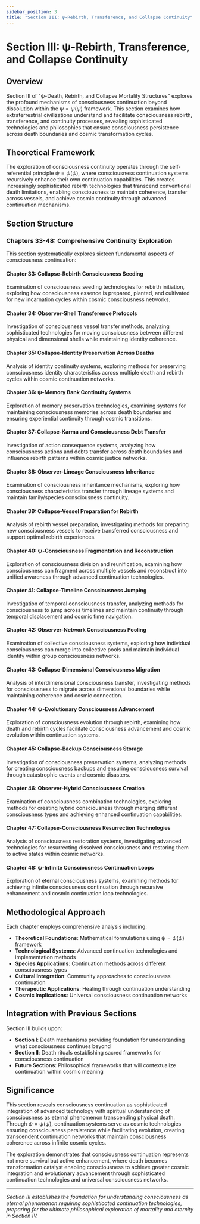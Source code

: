 ```yaml
---
sidebar_position: 3
title: "Section III: ψ-Rebirth, Transference, and Collapse Continuity"
---
```


# Section III: ψ-Rebirth, Transference, and Collapse Continuity

## Overview

Section III of "ψ-Death, Rebirth, and Collapse Mortality Structures" explores the profound mechanisms of consciousness continuation beyond dissolution within the $\psi = \psi(\psi)$ framework. This section examines how extraterrestrial civilizations understand and facilitate consciousness rebirth, transference, and continuity processes, revealing sophisticated technologies and philosophies that ensure consciousness persistence across death boundaries and cosmic transformation cycles.

## Theoretical Framework

The exploration of consciousness continuity operates through the self-referential principle $\psi = \psi(\psi)$, where consciousness continuation systems recursively enhance their own continuation capabilities. This creates increasingly sophisticated rebirth technologies that transcend conventional death limitations, enabling consciousness to maintain coherence, transfer across vessels, and achieve cosmic continuity through advanced continuation mechanisms.

## Section Structure

### Chapters 33-48: Comprehensive Continuity Exploration

This section systematically explores sixteen fundamental aspects of consciousness continuation:

#### **Chapter 33: Collapse-Rebirth Consciousness Seeding**
Examination of consciousness seeding technologies for rebirth initiation, exploring how consciousness essence is prepared, planted, and cultivated for new incarnation cycles within cosmic consciousness networks.

#### **Chapter 34: Observer-Shell Transference Protocols** 
Investigation of consciousness vessel transfer methods, analyzing sophisticated technologies for moving consciousness between different physical and dimensional shells while maintaining identity coherence.

#### **Chapter 35: Collapse-Identity Preservation Across Deaths**
Analysis of identity continuity systems, exploring methods for preserving consciousness identity characteristics across multiple death and rebirth cycles within cosmic continuation networks.

#### **Chapter 36: ψ-Memory Bank Continuity Systems**
Exploration of memory preservation technologies, examining systems for maintaining consciousness memories across death boundaries and ensuring experiential continuity through cosmic transitions.

#### **Chapter 37: Collapse-Karma and Consciousness Debt Transfer**
Investigation of action consequence systems, analyzing how consciousness actions and debts transfer across death boundaries and influence rebirth patterns within cosmic justice networks.

#### **Chapter 38: Observer-Lineage Consciousness Inheritance**
Examination of consciousness inheritance mechanisms, exploring how consciousness characteristics transfer through lineage systems and maintain family/species consciousness continuity.

#### **Chapter 39: Collapse-Vessel Preparation for Rebirth**
Analysis of rebirth vessel preparation, investigating methods for preparing new consciousness vessels to receive transferred consciousness and support optimal rebirth experiences.

#### **Chapter 40: ψ-Consciousness Fragmentation and Reconstruction**
Exploration of consciousness division and reunification, examining how consciousness can fragment across multiple vessels and reconstruct into unified awareness through advanced continuation technologies.

#### **Chapter 41: Collapse-Timeline Consciousness Jumping**
Investigation of temporal consciousness transfer, analyzing methods for consciousness to jump across timelines and maintain continuity through temporal displacement and cosmic time navigation.

#### **Chapter 42: Observer-Network Consciousness Pooling**
Examination of collective consciousness systems, exploring how individual consciousness can merge into collective pools and maintain individual identity within group consciousness networks.

#### **Chapter 43: Collapse-Dimensional Consciousness Migration**
Analysis of interdimensional consciousness transfer, investigating methods for consciousness to migrate across dimensional boundaries while maintaining coherence and cosmic connection.

#### **Chapter 44: ψ-Evolutionary Consciousness Advancement**
Exploration of consciousness evolution through rebirth, examining how death and rebirth cycles facilitate consciousness advancement and cosmic evolution within continuation systems.

#### **Chapter 45: Collapse-Backup Consciousness Storage**
Investigation of consciousness preservation systems, analyzing methods for creating consciousness backups and ensuring consciousness survival through catastrophic events and cosmic disasters.

#### **Chapter 46: Observer-Hybrid Consciousness Creation**
Examination of consciousness combination technologies, exploring methods for creating hybrid consciousness through merging different consciousness types and achieving enhanced continuation capabilities.

#### **Chapter 47: Collapse-Consciousness Resurrection Technologies**
Analysis of consciousness restoration systems, investigating advanced technologies for resurrecting dissolved consciousness and restoring them to active states within cosmic networks.

#### **Chapter 48: ψ-Infinite Consciousness Continuation Loops**
Exploration of eternal consciousness systems, examining methods for achieving infinite consciousness continuation through recursive enhancement and cosmic continuation loop technologies.

## Methodological Approach

Each chapter employs comprehensive analysis including:

- **Theoretical Foundations**: Mathematical formulations using $\psi = \psi(\psi)$ framework
- **Technological Systems**: Advanced continuation technologies and implementation methods
- **Species Applications**: Continuation methods across different consciousness types
- **Cultural Integration**: Community approaches to consciousness continuation
- **Therapeutic Applications**: Healing through continuation understanding
- **Cosmic Implications**: Universal consciousness continuation networks

## Integration with Previous Sections

Section III builds upon:
- **Section I**: Death mechanisms providing foundation for understanding what consciousness continues beyond
- **Section II**: Death rituals establishing sacred frameworks for consciousness continuation
- **Future Sections**: Philosophical frameworks that will contextualize continuation within cosmic meaning

## Significance

This section reveals consciousness continuation as sophisticated integration of advanced technology with spiritual understanding of consciousness as eternal phenomenon transcending physical death. Through $\psi = \psi(\psi)$, continuation systems serve as cosmic technologies ensuring consciousness persistence while facilitating evolution, creating transcendent continuation networks that maintain consciousness coherence across infinite cosmic cycles.

The exploration demonstrates that consciousness continuation represents not mere survival but active enhancement, where death becomes transformation catalyst enabling consciousness to achieve greater cosmic integration and evolutionary advancement through sophisticated continuation technologies and universal consciousness networks.

---

*Section III establishes the foundation for understanding consciousness as eternal phenomenon requiring sophisticated continuation technologies, preparing for the ultimate philosophical exploration of mortality and eternity in Section IV.* 